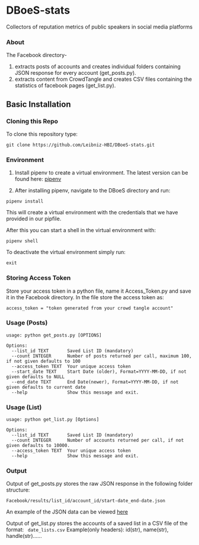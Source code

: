 # DBoeS-stats
Collectors of reputation metrics of public speakers in social media platforms 

### About

The Facebook directory-

1. extracts posts of accounts and creates individual folders containing JSON response for every account (get_posts.py). 
2. extracts content from CrowdTangle and creates CSV files containing the statistics of facebook pages (get_list.py). 

## Basic Installation

### Cloning this Repo

To clone this repository type:

```
git clone https://github.com/Leibniz-HBI/DBoeS-stats.git
```

### Environment 

1. Install pipenv to create a virtual environment. The latest version can be found here:
[pipenv](https://pipenv.readthedocs.io/en/latest)

2. After installing pipenv, navigate to the DBoeS directory and run:

```
pipenv install
```
This will create a virtual environment with the credentials that we have provided in
our pipfile. 

After this you can start a shell in the virtual environment with:

```
pipenv shell
```
To deactivate the virtual environment simply run: 
```
exit
```
### Storing Access Token 

Store your access token in a python file, name it Access_Token.py and save it in the Facebook directory.
In the file store the access token as:
```
access_token = "token generated from your crowd tangle account"
```


### Usage (Posts)
```
usage: python get_posts.py [OPTIONS]

Options:
  --list_id TEXT       Saved List ID (mandatory)
  --count INTEGER      Number of posts returned per call, maximum 100, if not given defaults to 100
  --access_token TEXT  Your unique access token
  --start_date TEXT    Start Date (older), Format=YYYY-MM-DD, if not given defaults to NULL
  --end_date TEXT      End Date(newer), Format=YYYY-MM-DD, if not given defaults to current date
  --help               Show this message and exit.
```
### Usage (List)
```
usage: python get_list.py [Options]

Options:
  --list_id TEXT       Saved List ID (mandatory)
  --count INTEGER      Number of accounts returned per call, if not given defaults to 10000.
  --access_token TEXT  Your unique access token
  --help               Show this message and exit.

```
### Output

Output of get_posts.py stores the raw JSON response in the following folder structure:

```
Facebook/results/list_id/account_id/start-date_end-date.json
```
An example of the JSON data can be viewed [here](https://github.com/CrowdTangle/API/wiki/Posts)

Output of get_list.py stores the accounts of a saved list in a CSV file of the format:
``` date_lists.csv```
Example(only headers):   id(str), name(str), handle(str)......




